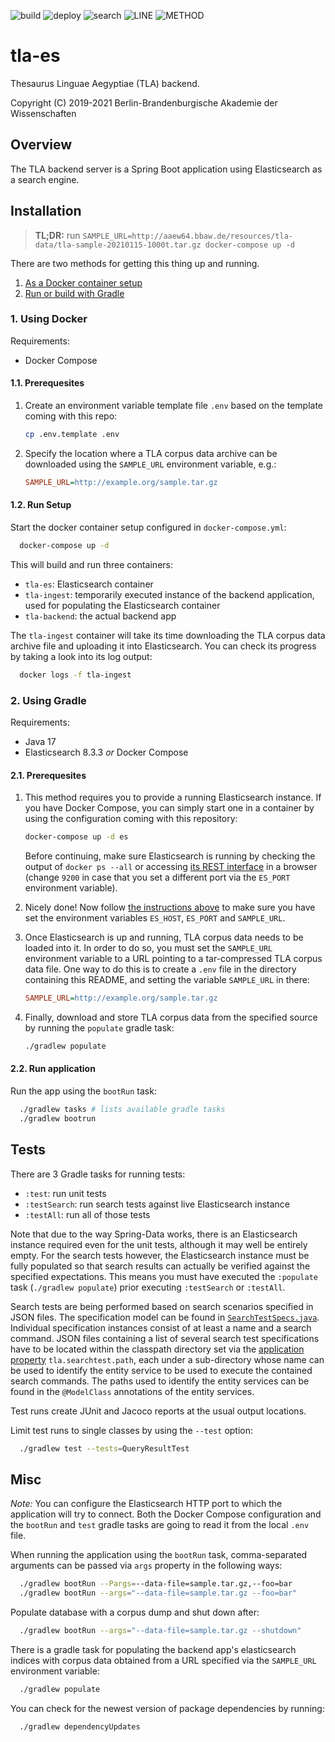 ![build](https://github.com/jkatzwinkel/tla-es/workflows/build/badge.svg)
![deploy](https://github.com/jkatzwinkel/tla-es/workflows/deploy/badge.svg)
![search](https://github.com/jkatzwinkel/tla-es/workflows/searchtest/badge.svg)
![LINE](https://img.shields.io/badge/line--coverage-83.36%25-brightgreen.svg)
![METHOD](https://img.shields.io/badge/method--coverage-80.07%25-brightgreen.svg)

# tla-es

Thesaurus Linguae Aegyptiae (TLA) backend.

Copyright (C) 2019-2021 Berlin-Brandenburgische Akademie der Wissenschaften


## Overview

The TLA backend server is a Spring Boot application using Elasticsearch as a search engine.


## Installation

> **TL;DR:** run `SAMPLE_URL=http://aaew64.bbaw.de/resources/tla-data/tla-sample-20210115-1000t.tar.gz docker-compose up -d`

There are two methods for getting this thing up and running.

1. [As a Docker container setup](#1-using-docker)
2. [Run or build with Gradle](#2-using-gradle)


### 1. Using Docker

Requirements:

- Docker Compose

#### 1.1. Prerequesites

1. Create an environment variable template file `.env` based on the template coming with this repo:
   ```bash
   cp .env.template .env
   ```
2. Specify the location where a TLA corpus data archive can be downloaded using the `SAMPLE_URL` environment variable, e.g.:
   ```ini
   SAMPLE_URL=http://example.org/sample.tar.gz
   ```

#### 1.2. Run Setup

Start the docker container setup configured in `docker-compose.yml`:

```bash
  docker-compose up -d
```

This will build and run three containers:

- `tla-es`: Elasticsearch container
- `tla-ingest`: temporarily executed instance of the backend application, used for populating the Elasticsearch container
- `tla-backend`: the actual backend app

The `tla-ingest` container will take its time downloading the TLA corpus data archive file and uploading it into Elasticsearch.
You can check its progress by taking a look into its log output:

```bash
  docker logs -f tla-ingest
```


### 2. Using Gradle

Requirements:

- Java 17
- Elasticsearch 8.3.3 *or* Docker Compose

#### 2.1. Prerequesites

1. This method requires you to provide a running Elasticsearch instance. If you have Docker Compose, you can simply start one in a
   container by using the configuration coming with this repository:
   ```bash
   docker-compose up -d es
   ```
   Before continuing, make sure Elasticsearch is running by checking the output of `docker ps --all` or
   accessing [its REST interface](http://localhost:9200) in a browser (change `9200` in case that you
   set a different port via the `ES_PORT` environment variable).

2. Nicely done! Now follow [the instructions above](#11-prerequesites) to make sure you have set the environment variables `ES_HOST`, `ES_PORT` and `SAMPLE_URL`.

3. Once Elasticsearch is up and running, TLA corpus data needs to be loaded into it. In order to do so,
you must set the `SAMPLE_URL` environment variable to a URL pointing to a tar-compressed TLA corpus data
file. One way to do this is to create a `.env` file in the directory containing this README, and setting
the variable `SAMPLE_URL` in there:
   ```ini
   SAMPLE_URL=http://example.org/sample.tar.gz
   ```

4. Finally, download and store TLA corpus data from the specified source by running the `populate` gradle task:
   ```bash
   ./gradlew populate
   ```

#### 2.2. Run application

Run the app using the `bootRun` task:

```bash
  ./gradlew tasks # lists available gradle tasks
  ./gradlew bootrun
```



## Tests

There are 3 Gradle tasks for running tests:

- `:test`: run unit tests
- `:testSearch`: run search tests against live Elasticsearch instance
- `:testAll`: run all of those tests

Note that due to the way Spring-Data works, there is an Elasticsearch instance required even for the unit tests,
although it may well be entirely empty. For the search tests however, the Elasticsearch instance must be fully
populated so that search results can actually be verified against the specified expectations. This means you must
have executed the `:populate` task (`./gradlew populate`) prior executing `:testSearch` or `:testAll`.

Search tests are being performed based on search scenarios specified in JSON files. The specification model can be
found in [`SearchTestSpecs.java`](src/test/java/tla/backend/search/SearchTestSpecs.java). Individual specification
instances consist of at least a name and a search command. JSON files containing a list of several search test
specifications have to be located within the classpath directory set via the
[application property](src/test/resources/application-test.yml) `tla.searchtest.path`, each under a sub-directory
whose name can be used to identify the entity service to be used to execute the contained search commands.
The paths used to identify the entity services can be found in the `@ModelClass` annotations of the entity services.

Test runs create JUnit and Jacoco reports at the usual output locations.

Limit test runs to single classes by using the `--test` option:

```bash
  ./gradlew test --tests=QueryResultTest
```


## Misc

*Note:* You can configure the Elasticsearch HTTP port to which the application will try to connect.
Both the Docker Compose configuration and the `bootRun` and `test` gradle tasks are going to read
it from the local `.env` file.

When running the application using the  `bootRun` task, comma-separated arguments can be passed via
`args` property in the following ways:

```bash
  ./gradlew bootRun --Pargs=--data-file=sample.tar.gz,--foo=bar
  ./gradlew bootRun --args="--data-file=sample.tar.gz --foo=bar"
```

Populate database with a corpus dump and shut down after:

```bash
  ./gradlew bootRun --args="--data-file=sample.tar.gz --shutdown"
```

There is a gradle task for populating the backend app's elasticsearch indices with corpus data obtained
from a URL specified via the `SAMPLE_URL` environment variable:

```bash
  ./gradlew populate
```

You can check for the newest version of package dependencies by running:

```bash
  ./gradlew dependencyUpdates
```

<!--- vim: set ts=2 sw=2 tw=0 noet ft=markdown : -->
